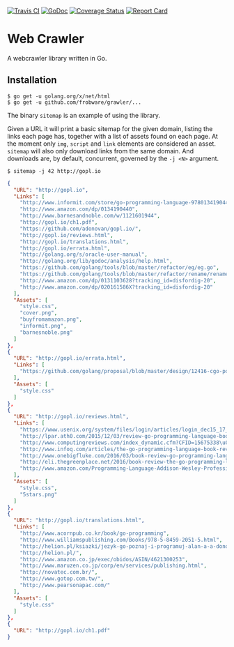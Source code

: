 [![Travis CI](https://travis-ci.org/frobware/grawler.svg?branch=master)](https://travis-ci.org/frobware/grawler)
[![GoDoc](https://img.shields.io/badge/godoc-reference-blue.svg?style=flat-square)](https://godoc.org/github.com/frobware/grawler)
[![Coverage Status](http://codecov.io/github/frobware/grawler/coverage.svg?branch=master)](http://codecov.io/github/frobware/grawler?branch=master)
[![Report Card](https://goreportcard.com/badge/github.com/frobware/grawler)](https://goreportcard.com/report/github.com/frobware/grawler)

# Web Crawler

A webcrawler library written in Go.

## Installation

	$ go get -u golang.org/x/net/html
	$ go get -u github.com/frobware/grawler/...

The binary `sitemap` is an example of using the library.

Given a URL it will print a basic sitemap for the given domain,
listing the links each page has, together with a list of assets found
on each page. At the moment only `img`, `script` and `link` elements
are considered an asset. `sitemap` will also only download links from
the same domain. And downloads are, by default, concurrent, governed
by the `-j <N>` argument.

	$ sitemap -j 42 http://gopl.io

```json
{
  "URL": "http://gopl.io",
  "Links": [
	"http://www.informit.com/store/go-programming-language-9780134190440",
	"http://www.amazon.com/dp/0134190440",
	"http://www.barnesandnoble.com/w/1121601944",
	"http://gopl.io/ch1.pdf",
	"https://github.com/adonovan/gopl.io/",
	"http://gopl.io/reviews.html",
	"http://gopl.io/translations.html",
	"http://gopl.io/errata.html",
	"http://golang.org/s/oracle-user-manual",
	"http://golang.org/lib/godoc/analysis/help.html",
	"https://github.com/golang/tools/blob/master/refactor/eg/eg.go",
	"https://github.com/golang/tools/blob/master/refactor/rename/rename.go",
	"http://www.amazon.com/dp/0131103628?tracking_id=disfordig-20",
	"http://www.amazon.com/dp/020161586X?tracking_id=disfordig-20"
  ],
  "Assets": [
	"style.css",
	"cover.png",
	"buyfromamazon.png",
	"informit.png",
	"barnesnoble.png"
  ]
},
{
  "URL": "http://gopl.io/errata.html",
  "Links": [
	"https://github.com/golang/proposal/blob/master/design/12416-cgo-pointers.md"
  ],
  "Assets": [
	"style.css"
  ]
},
{
  "URL": "http://gopl.io/reviews.html",
  "Links": [
	"https://www.usenix.org/system/files/login/articles/login_dec15_17_books.pdf",
	"http://lpar.ath0.com/2015/12/03/review-go-programming-language-book",
	"http://www.computingreviews.com/index_dynamic.cfm?CFID=15675338\u0026CFTOKEN=37047869",
	"http://www.infoq.com/articles/the-go-programming-language-book-review",
	"http://www.onebigfluke.com/2016/03/book-review-go-programming-language.html",
	"http://eli.thegreenplace.net/2016/book-review-the-go-programming-language-by-alan-donovan-and-brian-kernighan",
	"http://www.amazon.com/Programming-Language-Addison-Wesley-Professional-Computing/product-reviews/0134190440/ref=cm_cr_dp_see_all_summary"
  ],
  "Assets": [
	"style.css",
	"5stars.png"
  ]
},
{
  "URL": "http://gopl.io/translations.html",
  "Links": [
	"http://www.acornpub.co.kr/book/go-programming",
	"http://www.williamspublishing.com/Books/978-5-8459-2051-5.html",
	"http://helion.pl/ksiazki/jezyk-go-poznaj-i-programuj-alan-a-a-donovan-brian-w-kernighan,jgopop.htm",
	"http://helion.pl/",
	"http://www.amazon.co.jp/exec/obidos/ASIN/4621300253",
	"http://www.maruzen.co.jp/corp/en/services/publishing.html",
	"http://novatec.com.br/",
	"http://www.gotop.com.tw/",
	"http://www.pearsonapac.com/"
  ],
  "Assets": [
	"style.css"
  ]
},
{
  "URL": "http://gopl.io/ch1.pdf"
}
```
